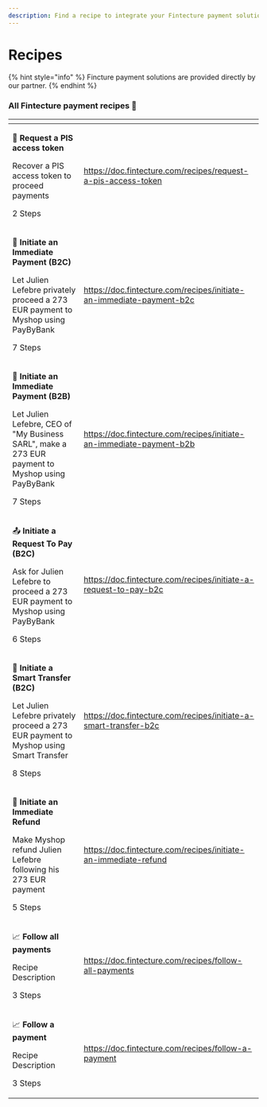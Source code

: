 ```yaml
---
description: Find a recipe to integrate your Fintecture payment solution
---
```


# Recipes

{% hint style="info" %}
Fincture payment solutions are provided directly by our partner.
{% endhint %}

### All Fintecture payment recipes :rocket:

<table data-view="cards"><thead><tr><th></th><th data-hidden data-card-target data-type="content-ref"></th></tr></thead><tbody><tr><td><p><span data-gb-custom-inline data-tag="emoji" data-code="1f510">🔐</span> <strong>Request a PIS access token</strong></p><p></p><p>Recover a PIS access token to proceed payments</p><p></p><p></p><p></p><p>2 Steps</p></td><td><a href="https://doc.fintecture.com/recipes/request-a-pis-access-token">https://doc.fintecture.com/recipes/request-a-pis-access-token</a></td></tr><tr><td><p><span data-gb-custom-inline data-tag="emoji" data-code="1f680">🚀</span> <strong>Initiate an Immediate Payment (B2C)</strong></p><p></p><p>Let Julien Lefebre privately proceed a 273 EUR payment to Myshop using PayByBank</p><p></p><p>7 Steps</p></td><td><a href="https://doc.fintecture.com/recipes/initiate-an-immediate-payment-b2c">https://doc.fintecture.com/recipes/initiate-an-immediate-payment-b2c</a></td></tr><tr><td><p><span data-gb-custom-inline data-tag="emoji" data-code="1f680">🚀</span> <strong>Initiate an Immediate Payment (B2B)</strong></p><p></p><p>Let Julien Lefebre, CEO of "My Business SARL", make a 273 EUR payment to Myshop using PayByBank</p><p></p><p>7 Steps</p></td><td><a href="https://doc.fintecture.com/recipes/initiate-an-immediate-payment-b2b">https://doc.fintecture.com/recipes/initiate-an-immediate-payment-b2b</a></td></tr><tr><td><p><span data-gb-custom-inline data-tag="emoji" data-code="1f4e4">📤</span> <strong>Initiate a Request To Pay (B2C)</strong></p><p></p><p>Ask for Julien Lefebre to proceed a 273 EUR payment to Myshop using PayByBank</p><p></p><p></p><p>6 Steps</p></td><td><a href="https://doc.fintecture.com/recipes/initiate-a-request-to-pay-b2c">https://doc.fintecture.com/recipes/initiate-a-request-to-pay-b2c</a></td></tr><tr><td><p><span data-gb-custom-inline data-tag="emoji" data-code="1f517">🔗</span> <strong>Initiate a Smart Transfer (B2C)</strong></p><p></p><p>Let Julien Lefebre privately proceed a 273 EUR payment to Myshop using Smart Transfer</p><p></p><p></p><p>8 Steps</p></td><td><a href="https://doc.fintecture.com/recipes/initiate-a-smart-transfer-b2c">https://doc.fintecture.com/recipes/initiate-a-smart-transfer-b2c</a></td></tr><tr><td><p><span data-gb-custom-inline data-tag="emoji" data-code="1f504">🔄</span> <strong>Initiate an Immediate Refund</strong></p><p></p><p>Make Myshop refund Julien Lefebre following his 273 EUR payment</p><p></p><p></p><p></p><p>5 Steps</p></td><td><a href="https://doc.fintecture.com/recipes/initiate-an-immediate-refund">https://doc.fintecture.com/recipes/initiate-an-immediate-refund</a></td></tr><tr><td><p><span data-gb-custom-inline data-tag="emoji" data-code="1f4c8">📈</span> <strong>Follow all payments</strong></p><p></p><p>Recipe Description</p><p></p><p></p><p></p><p>3 Steps</p></td><td><a href="https://doc.fintecture.com/recipes/follow-all-payments">https://doc.fintecture.com/recipes/follow-all-payments</a></td></tr><tr><td><p><span data-gb-custom-inline data-tag="emoji" data-code="1f4c8">📈</span> <strong>Follow a payment</strong></p><p></p><p>Recipe Description</p><p></p><p></p><p></p><p>3 Steps</p></td><td><a href="https://doc.fintecture.com/recipes/follow-a-payment">https://doc.fintecture.com/recipes/follow-a-payment</a></td></tr></tbody></table>


